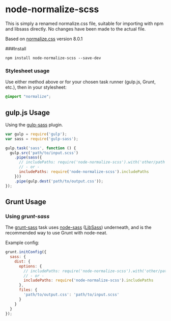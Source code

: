 # node-normalize-scss

This is simply a renamed normalize.css file, suitable for importing with npm and libsass directly. No changes have been made to the actual file.

Based on [normalize.css](https://github.com/necolas/normalize.css) version 8.0.1

###Install

```
npm install node-normalize-scss --save-dev
```

### Stylesheet usage

Use either method above or for your chosen task runner (gulp.js, Grunt, etc.), then in your stylesheet:

```scss
@import "normalize";
```

## gulp.js Usage

Using the [gulp-sass](https://github.com/dlmanning/gulp-sass) plugin.

```javascript
var gulp = require('gulp');
var sass = require('gulp-sass');

gulp.task('sass', function () {
  gulp.src('path/to/input.scss')
    .pipe(sass({
      // includePaths: require('node-normalize-scss').with('other/path', 'another/path')
      // - or -
      includePaths: require('node-normalize-scss').includePaths
    }))
    .pipe(gulp.dest('path/to/output.css'));
});
```

## Grunt Usage

### Using *grunt-sass*

The [grunt-sass](https://github.com/sindresorhus/grunt-sass) task uses
[node-sass](https://github.com/andrew/node-sass)
([LibSass](https://github.com/hcatlin/libsass)) underneath, and is the recommended
way to use Grunt with node-neat.

Example config:

```javascript
grunt.initConfig({
  sass: {
    dist: {
      options: {
        // includePaths: require('node-normalize-scss').with('other/path', 'another/path')
        // - or -
        includePaths: require('node-normalize-scss').includePaths
      },
      files: {
        'path/to/output.css': 'path/to/input.scss'
      }
    }
  }
});
```
